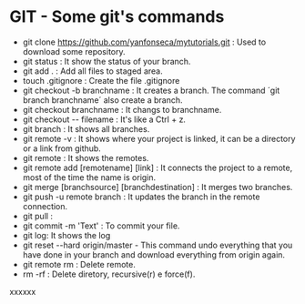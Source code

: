 
# GIT - Some git's commands

* git clone https://github.com/yanfonseca/mytutorials.git : Used to download some repository. 
* git status : It show the status of your branch. 
* git add . : Add all files to staged area.
* touch .gitignore : Create the file .gitignore
* git checkout -b branchname : It creates a branch. The command ´git branch branchname´ also create a branch.
* git checkout branchname : It changs to branchname.
* git checkout -- filename : It's like a Ctrl + z.
* git branch : It shows all branches.
* git remote -v : It shows where your project is linked, it can be a directory or a link from github.
* git remote : It shows the remotes.
* git remote add [remotename] [link] : It connects the project to a remote, most of the time the name is origin.
* git merge [branchsource] [branchdestination] : It merges two branches.
* git push -u remote branch : It updates the branch in the remote connection.
* git pull : 
* git commit -m 'Text' : To commit your file.
* git log: It shows the log
* git reset --hard origin/master - This command undo everything that you have done in your branch and download everything from origin again. 
* git remote rm <remote-name> : Delete remote. 
* rm -rf <diretorios> : Delete diretory, recursive(r) e force(f).

xxxxxx
